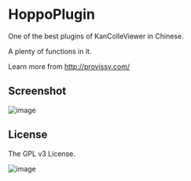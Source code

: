 # HoppoPlugin
One of the best plugins of KanColleViewer in Chinese.

A plenty of functions in it. 

Learn more from http://provissy.com/

Screenshot
------------

![image](http://provissy.com/wp-content/uploads/2015/02/SS_HP.png)

License
---------

The GPL v3 License.

![image](http://www.gnu.org/graphics/gplv3-127x51.png)
